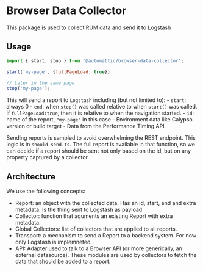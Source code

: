 Browser Data Collector
======================

This package is used to collect RUM data and send it to Logstash

## Usage

```js
import { start, stop } from '@automattic/browser-data-collector';

start('my-page', {fullPageLoad: true})

// Later in the same page
stop('my-page');
```

This will send a report to `Logstash` including (but not limited to):
	- `start`: always 0
	- `end`: when `stop()` was called relative to when `start()` was called. If `fullPageLoad:true`, then it is relative to when the navigation started.
	- `id`: name of the report, `"my-page"` in this case
	- Environment data like Calypso version or build target
	- Data from the Performance Timing API

Sending reports is sampled to avoid overwhelming the REST endpoint. This logic is in `should-send.ts`. The full report is available in that function, so
we can decide if a report should be sent not only based on the id, but on any property captured by a collector.

## Architecture

We use the following concepts:

- Report: an object with the collected data. Has an id, start, end and extra metadata. Is the thing sent to Logstash as payload
- Collector: function that aguments an existing Report with extra metadata.
- Global Collectors: list of collectors that are applied to all reports.
- Transport: a mechanism to send a Report to a backend system. For now only Logstash is implemneted.
- API: Adapter used to talk to a Browser API (or more generically, an external datasource). These modules are used by collectors to fetch the data that should be added to a report.